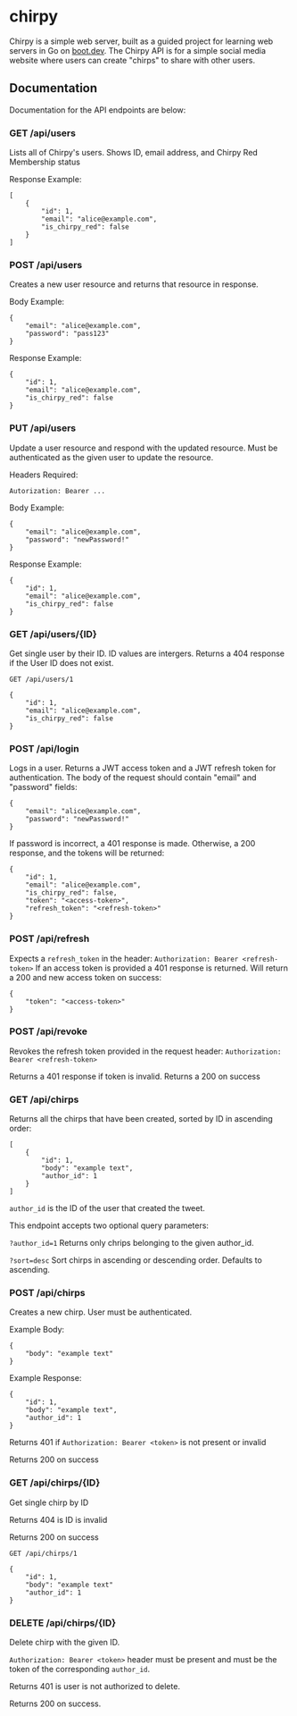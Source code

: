 # chirpy

Chirpy is a simple web server, built as a guided project for learning 
web servers in Go on [boot.dev](https://www.boot.dev). The Chirpy API is for a simple
social media website where users can create "chirps" to share with other users.

## Documentation

Documentation for the API endpoints are below:

### GET /api/users

Lists all of Chirpy's users. Shows ID, email address, and Chirpy Red Membership status

Response Example:

    [
        {
            "id": 1,
            "email": "alice@example.com",
            "is_chirpy_red": false
        }
    ]

### POST /api/users

Creates a new user resource and returns that resource in response.

Body Example:

    {
        "email": "alice@example.com",
        "password": "pass123"
    }

Response Example:

    {
        "id": 1,
        "email": "alice@example.com",
        "is_chirpy_red": false
    }

### PUT /api/users

Update a user resource and respond with the updated resource. Must be authenticated as the given user to update the resource.

Headers Required:

```Autorization: Bearer ...```

Body Example:

    {
        "email": "alice@example.com",
        "password": "newPassword!"
    }

Response Example:

    {
        "id": 1,
        "email": "alice@example.com",
        "is_chirpy_red": false
    }

### GET /api/users/{ID}

Get single user by their ID. ID values are intergers. Returns a 404 response if the User ID does not exist.

```GET /api/users/1```

    {
        "id": 1,
        "email": "alice@example.com",
        "is_chirpy_red": false
    }

### POST /api/login

Logs in a user. Returns a JWT access token and a JWT refresh token for authentication. The body of the request should contain "email" and "password" fields:

    {
        "email": "alice@example.com",
        "password": "newPassword!"
    }
If password is incorrect, a 401 response is made. Otherwise, a 200 response, and the tokens will be returned:

    {
        "id": 1,
        "email": "alice@example.com",
        "is_chirpy_red": false,
        "token": "<access-token>",
        "refresh_token": "<refresh-token>"
    }

### POST /api/refresh

Expects a `refresh_token` in the header:
`Authorization: Bearer <refresh-token>`
If an access token is provided a 401 response is returned.
Will return a 200 and new access token on success:

    {
        "token": "<access-token>"
    }

### POST /api/revoke

Revokes the refresh token provided in the request header: `Authorization: Bearer <refresh-token>`

Returns a 401 response if token is invalid.
Returns a 200 on success

### GET /api/chirps

Returns all the chirps that have been created, sorted by ID in ascending order:

    [
        {
            "id": 1,
            "body": "example text",
            "author_id": 1
        }
    ]
`author_id` is the ID of the user that created the tweet.

This endpoint accepts two optional query parameters:

`?author_id=1` Returns only chrips belonging to the given author_id.

`?sort=desc` Sort chirps in ascending or descending order. Defaults to ascending.

### POST /api/chirps

Creates a new chirp. User must be authenticated.

Example Body:

    {
        "body": "example text"
    }

Example Response:

    {
        "id": 1,
        "body": "example text",
        "author_id": 1
    }
Returns 401 if `Authorization: Bearer <token>` is not present or invalid

Returns 200 on success

### GET /api/chirps/{ID}

Get single chirp by ID

Returns 404 is ID is invalid

Returns 200 on success

`GET /api/chirps/1`

    {
        "id": 1,
        "body": "example text"
        "author_id": 1
    }

### DELETE /api/chirps/{ID}

Delete chirp with the given ID.

`Authorization: Bearer <token>` header must be present and must be the token of the corresponding `author_id`.

Returns 401 is user is not authorized to delete.

Returns 200 on success.
